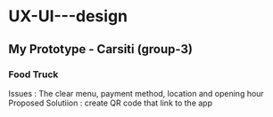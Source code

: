 # UX-UI---design

## My Prototype - Carsiti (group-3)

### Food Truck

Issues : The clear menu, payment method, location and opening hour
Proposed Solutiion : create QR code that link to the app

